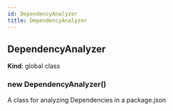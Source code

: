 ```yaml
---
id: DependencyAnalyzer
title: DependencyAnalyzer
---
```


<a name="DependencyAnalyzer"></a>

## DependencyAnalyzer
**Kind**: global class  
<a name="new_DependencyAnalyzer_new"></a>

### new DependencyAnalyzer()
A class for analyzing Dependencies in a package.json


